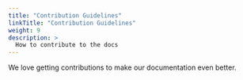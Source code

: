 ```yaml
---
title: "Contribution Guidelines"
linkTitle: "Contribution Guidelines"
weight: 9
description: >
  How to contribute to the docs
---
```


We love getting contributions to make our documentation even better.
